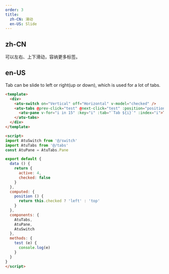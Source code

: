```yaml
---
order: 3
title:
  zh-CN: 滑动
  en-US: Slide
---
```


## zh-CN

可以左右、上下滑动，容纳更多标签。

## en-US

Tab can be slide to left or right(up or down), which is used for a lot of tabs.

```` html
<template>
  <div>
    <atu-switch on="Vertical" off="Horizontal" v-model="checked" />
    <atu-tabs @prev-click="test" @next-click="test" :position="position" v-model="active" style="height:220px">
      <atu-pane v-for="i in 15" :key="i" :tab="`Tab ${i}`" :index="i">Tab {{i}}</atu-pane>
    </atu-tabs>
  </div>
</template>

<script>
import AtuSwitch from '@/switch'
import AtuTabs from '@/tabs'
const AtuPane = AtuTabs.Pane

export default {
  data () {
    return {
      active: 4,
      checked: false
    }
  },
  computed: {
    position () {
      return this.checked ? 'left' : 'top'
    }
  },
  components: {
    AtuTabs,
    AtuPane,
    AtuSwitch
  },
  methods: {
    test (e) {
      console.log(e)
    }
  }
}
</script>

````
